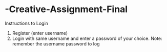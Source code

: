 # -Creative-Assignment-Final

Instructions to Login
1. Register (enter username)
2. Login with same username and enter a password of your choice.
Note: remember the username password to log